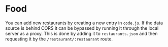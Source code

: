 # Food

You can add new restaurants by creating a new entry in `code.js`. If the data
source is behind CORS it can be bypassed by running it through the local
server as a proxy. This is done by adding it to `restaurants.json` and then
requesting it by the `/restaurant/:restaurant` route.